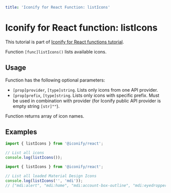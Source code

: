```yaml
title: 'Iconify for React Function: listIcons'
```

# Iconify for React function: listIcons

This tutorial is part of [Iconify for React functions tutorial](./index.md#functions).

Function `[func]listIcons()` lists available icons.

## Usage

Function has the following optional parameters:

- `[prop]provider`, `[type]string`. Lists only icons from one API provider.
- `[prop]prefix`, `[type]string`. Lists only icons with specific prefix. Must be used in combination with provider (for Iconify public API provider is empty string `[str]""`).

Function returns array of icon names.

## Examples

```js
import { listIcons } from '@iconify/react';

// List all icons
console.log(listIcons());
```

```js
import { listIcons } from '@iconify/react';

// List all loaded Material Design Icons
console.log(listIcons('', 'mdi'));
// ["mdi:alert", "mdi:home", "mdi:account-box-outline", "mdi:eyedropper", "mdi:account-off", "mdi:account", "mdi:account-box", "mdi:account-cash"]
```
